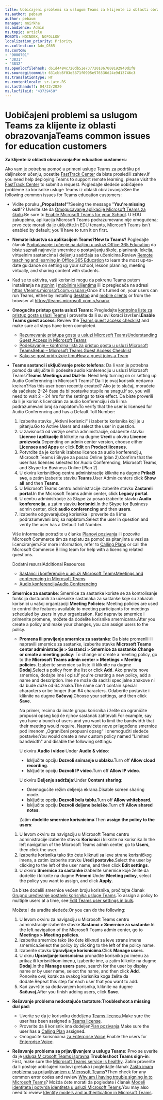 ```yaml
---
title: Uobičajeni problemi sa uslugom Teams za klijente iz oblasti obrazovanja
ms.author: pebaum
author: pebaum
manager: mnirkhe
ms.audience: Admin
ms.topic: article
ROBOTS: NOINDEX, NOFOLLOW
localization_priority: Priority
ms.collection: Adm_O365
ms.custom:
- "9000701"
- "3831"
- "3832"
ms.openlocfilehash: d61d4484c720db51e7377201067008192940d1f8
ms.sourcegitcommit: 631cbb5f03e5371f0995e976536d24e9d13746c3
ms.translationtype: HT
ms.contentlocale: sr-Latn-RS
ms.lasthandoff: 04/22/2020
ms.locfileid: "43739450"
---
```

# <a name="teams-common-issues-for-education-customers"></a><span data-ttu-id="c3d81-102">Uobičajeni problemi sa uslugom Teams za klijente iz oblasti obrazovanja</span><span class="sxs-lookup"><span data-stu-id="c3d81-102">Teams common issues for education customers</span></span>

<span data-ttu-id="c3d81-103">**Za klijente iz oblasti obrazovanja:**</span><span class="sxs-lookup"><span data-stu-id="c3d81-103">**For education customers**:</span></span>

<span data-ttu-id="c3d81-104">Ako vam je potrebna pomoć u primeni usluge Teams za podršku pri daljinskom učenju, posetite [FastTrack Center](https://www.microsoft.com/fasttrack) da biste prosledili zahtev.</span><span class="sxs-lookup"><span data-stu-id="c3d81-104">If you need help deploying Teams to support remote learning, please visit the [FastTrack Center](https://www.microsoft.com/fasttrack) to submit a request.</span></span> <span data-ttu-id="c3d81-105">Pogledajte sledeće uobičajene probleme za korisnike usluge Teams iz oblasti obrazovanja:</span><span class="sxs-lookup"><span data-stu-id="c3d81-105">See the following common issues for Teams education customers:</span></span>

- <span data-ttu-id="c3d81-106">Vidite poruku „**Propuštate!**“?</span><span class="sxs-lookup"><span data-stu-id="c3d81-106">Seeing the message "**You're missing out!**"?</span></span> <span data-ttu-id="c3d81-107">Uverite ste da [Omogućavanje aplikacije Microsoft Teams za školu](https://docs.microsoft.com/microsoft-365/education/intune-edu-trial/enable-microsoft-teams).</span><span class="sxs-lookup"><span data-stu-id="c3d81-107">Be sure to [Enable Microsoft Teams for your School](https://docs.microsoft.com/microsoft-365/education/intune-edu-trial/enable-microsoft-teams).</span></span> <span data-ttu-id="c3d81-108">U EDU zakupcima, aplikacija Microsoft Teams podrazumevano nije omogućena; prvo ćete morati da je uključite.</span><span class="sxs-lookup"><span data-stu-id="c3d81-108">In EDU tenants, Microsoft Teams isn't enabled by default; you'll have to turn it on first.</span></span>

- <span data-ttu-id="c3d81-109">**Nemate iskustva sa aplikacijom Teams?**</span><span class="sxs-lookup"><span data-stu-id="c3d81-109">**New to Teams?**</span></span> <span data-ttu-id="c3d81-110">Pogledajte članak [Podučavanje i učenje na daljinu u usluzi Office 365 Education](https://support.office.com/article/remote-teaching-and-learning-in-office-365-education-f651ccae-7b65-478b-8366-51bb884025c4) da biste saznali najnovije smernice o postavljanju škole, planiranju lekcija, virtuelnim sastancima i deljenju sadržaja sa učenicima.</span><span class="sxs-lookup"><span data-stu-id="c3d81-110">Review [Remote teaching and learning in Office 365 Education](https://support.office.com/article/remote-teaching-and-learning-in-office-365-education-f651ccae-7b65-478b-8366-51bb884025c4) to learn the most up-to-date guidance on setting up your school, lesson planning, meeting virtually, and sharing content with students.</span></span>

- <span data-ttu-id="c3d81-111">Kad se to aktivira, vaši korisnici mogu da pokrenu Teams putem instaliranja na [stonim](https://docs.microsoft.com/MicrosoftTeams/get-clients#desktop-client) i [mobilnim klijentima](https://docs.microsoft.com/MicrosoftTeams/get-clients#mobile-clients) ili iz pregledača na adresi https://teams.microsoft.com.</span><span class="sxs-lookup"><span data-stu-id="c3d81-111">Once it's turned on, your users can run Teams, either by installing [desktop](https://docs.microsoft.com/MicrosoftTeams/get-clients#desktop-client) and [mobile clients](https://docs.microsoft.com/MicrosoftTeams/get-clients#mobile-clients) or from the browser at https://teams.microsoft.com.</span></span>

- <span data-ttu-id="c3d81-112">**Omogućite pristup gosta usluzi Teams:** Pregledajte [kontrolne liste za pristup gosta usluzi Teams](https://docs.microsoft.com/microsoftteams/guest-access-checklist) i proverite da li su svi koraci izvršeni.</span><span class="sxs-lookup"><span data-stu-id="c3d81-112">**Enable Teams guest access**: Review the [Teams guest access checklist](https://docs.microsoft.com/microsoftteams/guest-access-checklist) and make sure all steps have been completed.</span></span>
    - [<span data-ttu-id="c3d81-113">Razumevanje pristupa gosta u usluzi Microsoft Teams</span><span class="sxs-lookup"><span data-stu-id="c3d81-113">Understanding Guest Access in Microsoft Teams</span></span>](https://docs.microsoft.com/microsoftteams/guest-access)
    - [<span data-ttu-id="c3d81-114">Podešavanje – kontrolna lista za pristup gosta u usluzi Microsoft Teams</span><span class="sxs-lookup"><span data-stu-id="c3d81-114">Setup – Microsoft Teams Guest Access Checklist</span></span>](https://docs.microsoft.com/microsoftteams/guest-access-checklist)
    - [<span data-ttu-id="c3d81-115">Kako se gost pridružuje timu</span><span class="sxs-lookup"><span data-stu-id="c3d81-115">How a guest joins a Team</span></span>](https://docs.microsoft.com/microsoftteams/guest-joins)

- <span data-ttu-id="c3d81-116">**Teams sastanci i uključivanje preko telefona**: Da li vam je potrebna pomoć da uključite ili podesite audio konferenciju u usluzi Microsoft Teams?</span><span class="sxs-lookup"><span data-stu-id="c3d81-116">**Teams Meetings and Dial-In**: Need help turning on or setting up Audio Conferencing in Microsoft Teams?</span></span> <span data-ttu-id="c3d81-117">Da li je ovaj korisnik nedavno kreiran?</span><span class="sxs-lookup"><span data-stu-id="c3d81-117">Has this user been recently created?</span></span> <span data-ttu-id="c3d81-118">Ako je to slučaj, moraćete da sačekate 2–24 časa da bi postavke stupile na snagu.</span><span class="sxs-lookup"><span data-stu-id="c3d81-118">If so, you will need to wait 2 – 24 hrs for the settings to take effect.</span></span> <span data-ttu-id="c3d81-119">Da biste proverili da li je korisnik licenciran za audio konferenciju i da li ima podrazumevani broj sa naplatom:</span><span class="sxs-lookup"><span data-stu-id="c3d81-119">To verify that the user is licensed for Audio Conferencing and has a Default Toll Number:</span></span>
    1. <span data-ttu-id="c3d81-120">Izaberite stavku „Aktivni korisnici“ i izaberite korisnika koji je u pitanju.</span><span class="sxs-lookup"><span data-stu-id="c3d81-120">Go to Active Users and select the user in question.</span></span>
    2. <span data-ttu-id="c3d81-121">U zavisnosti od verzije centra administracije, odaberite stavku **Licence i aplikacije** ili kliknite na dugme **Uredi** u okviru **Licence proizvoda**.</span><span class="sxs-lookup"><span data-stu-id="c3d81-121">Depending on admin center version, choose either **Licenses and Apps** or click **Edit** on **Product licenses**.</span></span>
    3. <span data-ttu-id="c3d81-122">Potvrdite da je korisnik izabrao licence za audio konferenciju, Microsoft Teams i Skype za posao Online (plan 2).</span><span class="sxs-lookup"><span data-stu-id="c3d81-122">Confirm that the user has licenses selected for Audio Conferencing, Microsoft Teams, and Skype for Business Online (Plan 2).</span></span>
    4. <span data-ttu-id="c3d81-123">U okviru korisničkog centra administracije kliknite na dugme **Prikaži sve**, a zatim izaberite stavku **Teams**.</span><span class="sxs-lookup"><span data-stu-id="c3d81-123">User Admin centers click **Show all** and then **Teams**.</span></span>
    5. <span data-ttu-id="c3d81-124">U Microsoft Teams centru administracije izaberite stavku **Zastareli portal**.</span><span class="sxs-lookup"><span data-stu-id="c3d81-124">In the Microsoft Teams admin center, click **Legacy portal**.</span></span>
    6. <span data-ttu-id="c3d81-125">U centru administracije za Skype za posao izaberite stavku **Audio konferencija**, a zatim stavku **korisnici**.</span><span class="sxs-lookup"><span data-stu-id="c3d81-125">In the Skype for Business admin center, click **audio conferencing** and then **users**.</span></span>
    7. <span data-ttu-id="c3d81-126">Izaberite odgovarajućeg korisnika i proverite da li ima podrazumevani broj sa naplatom.</span><span class="sxs-lookup"><span data-stu-id="c3d81-126">Select the user in question and verify the user has a Default Toll Number.</span></span>

    <span data-ttu-id="c3d81-127">Više informacija potražite u članku [Planovi pozivanja](https://docs.microsoft.com/microsoftteams/calling-plans-for-office-365) ili pozovite Microsoft Commerce tim za naplatu za pomoć sa pitanjima u vezi sa licenciranjem.</span><span class="sxs-lookup"><span data-stu-id="c3d81-127">For more information, refer to [Calling Plans](https://docs.microsoft.com/microsoftteams/calling-plans-for-office-365) or call the Microsoft Commerce Billing team for help with a licensing related questions.</span></span>

    <span data-ttu-id="c3d81-128">Dodatni resursi</span><span class="sxs-lookup"><span data-stu-id="c3d81-128">Additional Resources</span></span>

    - [<span data-ttu-id="c3d81-129">Sastanci i konferencije u usluzi Microsoft Teams</span><span class="sxs-lookup"><span data-stu-id="c3d81-129">Meetings and conferencing in Microsoft Teams</span></span>](https://docs.microsoft.com/microsoftteams/deploy-meetings-microsoft-teams-landing-page)
    - [<span data-ttu-id="c3d81-130">Audio konferencija</span><span class="sxs-lookup"><span data-stu-id="c3d81-130">Audio Conferencing</span></span>](https://docs.microsoft.com/microsoftteams/audio-conferencing-in-office-365)

- <span data-ttu-id="c3d81-131">**Smernice za sastanke**: Smernice za sastanke koriste se za kontrolisanje funkcija dostupnih za učesnike sastanaka za sastanke koje su zakazali korisnici u vašoj organizaciji.</span><span class="sxs-lookup"><span data-stu-id="c3d81-131">**Meeting Policies**: Meeting policies are used to control the features available to meeting participants for meetings scheduled by users in your organization.</span></span> <span data-ttu-id="c3d81-132">Kad napravite smernice i primenite promene, možete da dodelite korisnike smernicama.</span><span class="sxs-lookup"><span data-stu-id="c3d81-132">After you create a policy and make your changes, you can assign users to the policy.</span></span>

    - <span data-ttu-id="c3d81-133">**Promena ili pravljenje smernica za sastanke**: Da biste promenili ili napravili smernice za sastanke, izaberite stavke **Microsoft Teams centar administracije > Sastanci > Smernice za sastanke**.</span><span class="sxs-lookup"><span data-stu-id="c3d81-133">**Change or create a meeting policy**: To change or create a meeting policy, go to the **Microsoft Teams admin center > Meetings > Meeting policies**.</span></span> <span data-ttu-id="c3d81-134">Izaberite smernice sa liste ili kliknite na dugme **Dodaj**.</span><span class="sxs-lookup"><span data-stu-id="c3d81-134">Select a policy from the list or click **Add**.</span></span> <span data-ttu-id="c3d81-135">Ako pravite nove smernice, dodajte ime i opis.</span><span class="sxs-lookup"><span data-stu-id="c3d81-135">If you're creating a new policy, add a name and description.</span></span> <span data-ttu-id="c3d81-136">Ime ne može da sadrži specijalne znakove ni da bude duže od 64 znaka.</span><span class="sxs-lookup"><span data-stu-id="c3d81-136">The name can't contain special characters or be longer than 64 characters.</span></span> <span data-ttu-id="c3d81-137">Odaberite postavke i kliknite na dugme **Sačuvaj**.</span><span class="sxs-lookup"><span data-stu-id="c3d81-137">Choose your settings, and then click **Save**.</span></span> 
    
        <span data-ttu-id="c3d81-138">Na primer, recimo da imate grupu korisnika i želite da ograničite propusni opseg koji će njihov sastanak zahtevati.</span><span class="sxs-lookup"><span data-stu-id="c3d81-138">For example, say you have a bunch of users and you want to limit the bandwidth that their meeting would require.</span></span> <span data-ttu-id="c3d81-139">Napravićete nove prilagođene smernice pod imenom „Ograničeni propusni opseg“ i onemogućiti sledeće postavke:</span><span class="sxs-lookup"><span data-stu-id="c3d81-139">You would create a new custom policy named "Limited bandwidth" and disable the following settings:</span></span>

        <span data-ttu-id="c3d81-140">U okviru **Audio i video**:</span><span class="sxs-lookup"><span data-stu-id="c3d81-140">Under **Audio & video**:</span></span>
        - <span data-ttu-id="c3d81-141">Isključite opciju **Dozvoli snimanje u oblaku**.</span><span class="sxs-lookup"><span data-stu-id="c3d81-141">Turn off **Allow cloud recording**.</span></span>
        - <span data-ttu-id="c3d81-142">Isključite opciju **Dozvoli IP video**.</span><span class="sxs-lookup"><span data-stu-id="c3d81-142">Turn off **Allow IP video**.</span></span>

        <span data-ttu-id="c3d81-143">U okviru **Deljenje sadržaja**:</span><span class="sxs-lookup"><span data-stu-id="c3d81-143">Under **Content sharing**:</span></span>

        - <span data-ttu-id="c3d81-144">Onemogućite režim deljenja ekrana.</span><span class="sxs-lookup"><span data-stu-id="c3d81-144">Disable screen sharing mode.</span></span>
        - <span data-ttu-id="c3d81-145">Isključite opciju **Dozvoli belu tablu**.</span><span class="sxs-lookup"><span data-stu-id="c3d81-145">Turn off **Allow whiteboard**.</span></span>
        - <span data-ttu-id="c3d81-146">Isključite opciju **Dozvoli deljene beleške**.</span><span class="sxs-lookup"><span data-stu-id="c3d81-146">Turn off **Allow shared notes**.</span></span>

        <span data-ttu-id="c3d81-147">Zatim **dodelite smernice korisnicima**:</span><span class="sxs-lookup"><span data-stu-id="c3d81-147">Then **assign the policy to the users**:</span></span>

    1. <span data-ttu-id="c3d81-148">U levom okviru za navigaciju u Microsoft Teams centru administracije izaberite stavku **Korisnici** i kliknite na korisnika.</span><span class="sxs-lookup"><span data-stu-id="c3d81-148">In the left navigation of the Microsoft Teams admin center, go to **Users**, then click the user.</span></span>
    2. <span data-ttu-id="c3d81-149">Izaberite korisnika tako što ćete kliknuti sa leve strane korisničkog imena, a zatim izaberite stavku **Uredi postavke**.</span><span class="sxs-lookup"><span data-stu-id="c3d81-149">Select the user by clicking to the left of the user name, and then click **Edit settings**.</span></span>
    3. <span data-ttu-id="c3d81-150">U okviru **Smernice za sastanke** izaberite smernice koje želite da dodelite i kliknite na dugme **Primeni**.</span><span class="sxs-lookup"><span data-stu-id="c3d81-150">Under **Meeting policy**, select the policy you want to assign, and click **Apply**.</span></span>

    <span data-ttu-id="c3d81-151">Da biste dodelili smernice većem broju korisnika, pročitajte članak [Grupno uređivanje postavki korisnika usluge Teams](https://docs.microsoft.com/microsoftteams/edit-user-settings-in-bulk).</span><span class="sxs-lookup"><span data-stu-id="c3d81-151">To assign a policy to multiple users at a time, see [Edit Teams user settings in bulk](https://docs.microsoft.com/microsoftteams/edit-user-settings-in-bulk).</span></span>

    <span data-ttu-id="c3d81-152">Možete i da uradite sledeće:</span><span class="sxs-lookup"><span data-stu-id="c3d81-152">Or you can do the following:</span></span>
    1. <span data-ttu-id="c3d81-153">U levom okviru za navigaciju u Microsoft Teams centru administracije izaberite stavke **Sastanci > Smernice za sastanke**.</span><span class="sxs-lookup"><span data-stu-id="c3d81-153">In the left navigation of the Microsoft Teams admin center, go to **Meetings > Meeting policies**.</span></span>
    2. <span data-ttu-id="c3d81-154">Izaberite smernice tako što ćete kliknuti sa leve strane imena smernica.</span><span class="sxs-lookup"><span data-stu-id="c3d81-154">Select the policy by clicking to the left of the policy name.</span></span>
    3. <span data-ttu-id="c3d81-155">Izaberite stavku **Upravljanje korisnicima**.</span><span class="sxs-lookup"><span data-stu-id="c3d81-155">Click **Manage users**.</span></span>
    4. <span data-ttu-id="c3d81-156">U oknu **Upravljanje korisnicima** pronađite korisnika po imenu za prikaz ili korisničkom imenu, izaberite ime, a zatim kliknite na dugme **Dodaj**.</span><span class="sxs-lookup"><span data-stu-id="c3d81-156">In the **Manage users** pane, search for the user by display name or by user name, select the name, and then click **Add**.</span></span> <span data-ttu-id="c3d81-157">Ponovite ovaj korak za svakog korisnika koga želite da dodate.</span><span class="sxs-lookup"><span data-stu-id="c3d81-157">Repeat this step for each user that you want to add.</span></span>
    5. <span data-ttu-id="c3d81-158">Kad završite sa dodavanjem korisnika, kliknite na dugme **Sačuvaj**.</span><span class="sxs-lookup"><span data-stu-id="c3d81-158">After you finish adding users, click **Save**.</span></span>

- <span data-ttu-id="c3d81-159">**Rešavanje problema nedostajuće tastature**:</span><span class="sxs-lookup"><span data-stu-id="c3d81-159">**Troubleshoot a missing dial pad**:</span></span>
    - <span data-ttu-id="c3d81-160">Uverite se da je korisniku dodeljena [Teams licenca](https://docs.microsoft.com/MicrosoftTeams/assign-teams-licenses).</span><span class="sxs-lookup"><span data-stu-id="c3d81-160">Make sure the user has been assigned a [Teams license](https://docs.microsoft.com/MicrosoftTeams/assign-teams-licenses).</span></span>
    - <span data-ttu-id="c3d81-161">Proverite da li korisnik ima dodeljen[Plan pozivanja](https://docs.microsoft.com/MicrosoftTeams/calling-plan-landing-page).</span><span class="sxs-lookup"><span data-stu-id="c3d81-161">Make sure the user has a [Calling Plan](https://docs.microsoft.com/MicrosoftTeams/calling-plan-landing-page) assigned.</span></span>
    - <span data-ttu-id="c3d81-162">Omogućite korisnicima [za Enterprise Voice](https://docs.microsoft.com/skypeforbusiness/skype-for-business-hybrid-solutions/plan-your-phone-system-cloud-pbx-solution/enable-users-for-enterprise-voice-online-and-phone-system-voicemail#to-enable-your-users-for-phone-system-in-office-365-voice-and-voicemail).</span><span class="sxs-lookup"><span data-stu-id="c3d81-162">Enable the users for [Enterprise Voice](https://docs.microsoft.com/skypeforbusiness/skype-for-business-hybrid-solutions/plan-your-phone-system-cloud-pbx-solution/enable-users-for-enterprise-voice-online-and-phone-system-voicemail#to-enable-your-users-for-phone-system-in-office-365-voice-and-voicemail).</span></span>

- <span data-ttu-id="c3d81-163">**Rešavanje problema sa prijavljivanjem u uslugu Teams:** Prvo se uverite da je [usluga Microsoft Teams ispravna](https://admin.microsoft.com/Adminportal/Home?source=applauncher#/servicehealth).</span><span class="sxs-lookup"><span data-stu-id="c3d81-163">**Troubleshoot Teams sign-in**: First, make sure the [Microsoft Teams service is healthy](https://admin.microsoft.com/Adminportal/Home?source=applauncher#/servicehealth).</span></span> <span data-ttu-id="c3d81-164">Zatim proverite da li postoje uobičajeni kodovi grešaka i pogledajte članak [Zašto imam problema sa prijavljivanjem u Microsoft Teams](https://support.office.com/article/a02f683b-61a3-4008-9447-ee60c5593b0f)?</span><span class="sxs-lookup"><span data-stu-id="c3d81-164">Then check for any common error codes and review [Why am I having trouble signing in to Microsoft Teams](https://support.office.com/article/a02f683b-61a3-4008-9447-ee60c5593b0f)?</span></span> <span data-ttu-id="c3d81-165">Možda ćete morati da pogledate i članak [Modeli identiteta i potvrda identiteta u usluzi Microsoft Teams](https://docs.microsoft.com/MicrosoftTeams/identify-models-authentication).</span><span class="sxs-lookup"><span data-stu-id="c3d81-165">You may also need to review [Identity models and authentication in Microsoft Teams](https://docs.microsoft.com/MicrosoftTeams/identify-models-authentication).</span></span>
